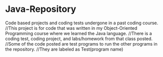# Java-Repository
Code based projects and coding tests undergone in a past coding course. 
//This project is for code that was written in my Object-Oriented Programming course where we learned the Java language. 
//There is a coding test, coding project, and labs/homework from that class posted. 
//Some of the code posted are test programs to run the other programs in the repository.
//They are labeled as Test(program name)
